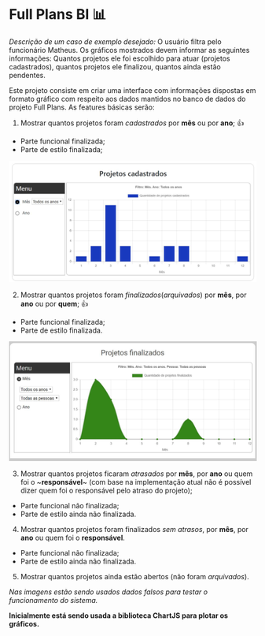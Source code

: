 # Full Plans BI :bar_chart:

*Descrição de um caso de exemplo desejado:* O usuário filtra pelo funcionário Matheus. Os gráficos mostrados devem informar as seguintes informações: Quantos projetos ele foi escolhido para atuar (projetos cadastrados), quantos projetos ele finalizou, quantos ainda estão pendentes.

Este projeto consiste em criar uma interface com informações dispostas em formato gráfico com respeito aos dados mantidos no banco de dados do projeto Full Plans. As features básicas serão:

1. Mostrar quantos projetos foram <i>cadastrados</i> por <strong>mês</strong> ou por <strong>ano</strong>; :+1:
  * Parte funcional finalizada;
  * Parte de estilo finalizada;
  
 ![Imagem mostrando o componente <ProjCadastrados />](https://github.com/64J0/fullplansBI/raw/master/img-github/projCadastradosLayout.JPG)
 
2. Mostrar quantos projetos foram <i>finalizados</i>(<i>arquivados</i>) por <strong>mês</strong>, por <strong>ano</strong> ou por <strong>quem</strong>; :+1:
  * Parte funcional finalizada;
  * Parte de estilo finalizada.
  
 ![Imagem mostrando o componente <ProjFinalizados />](https://github.com/64J0/fullplansBI/raw/master/img-github/projFinalizadosLayout.JPG)
  
3. Mostrar quantos projetos ficaram <i>atrasados</i> por <strong>mês</strong>, por <strong>ano</strong> ou quem foi o ~<b>responsável</b>~ (com base na implementação atual não é possível dizer quem foi o responsável pelo atraso do projeto);
  * Parte funcional não finalizada;
  * Parte de estilo ainda não finalizada.
  
4. Mostrar quantos projetos foram finalizados <i>sem atrasos</i>, por <strong>mês</strong>, por <strong>ano</strong> ou quem foi o <strong>responsável</strong>.
  * Parte funcional não finalizada;
  * Parte de estilo ainda não finalizada.
  
5. Mostrar quantos projetos ainda estão abertos (não foram <i>arquivados</i>).
  
<i>Nas imagens estão sendo usados dados falsos para testar o funcionamento do sistema.</i>

**Inicialmente está sendo usada a biblioteca ChartJS para plotar os gráficos.**
